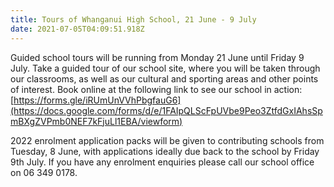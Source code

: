 ```yaml
---
title: Tours of Whanganui High School, 21 June - 9 July
date: 2021-07-05T04:09:51.918Z
---
```

Guided school tours will be running from Monday 21 June until Friday 9 July. Take a guided tour of our school site, where you will be taken through our classrooms, as well as our cultural and sporting areas and other points of interest. Book online at the following link to see our school in action: [https://forms.gle/iRUmUnVVhPbgfauG6](https://docs.google.com/forms/d/e/1FAIpQLScFpUVbe9Peo3ZtfdGxIAhsSpmBXgZVPmb0NEF7kFjuLl1EBA/viewform)

2022 enrolment application packs will be given to contributing schools from Tuesday, 8 June, with applications ideally due back to the school by Friday 9th July. If you have any enrolment enquiries please call our school office on 06 349 0178.